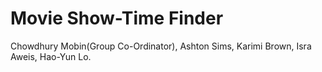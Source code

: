 # Movie Show-Time Finder
Chowdhury Mobin(Group Co-Ordinator),
Ashton Sims,
Karimi Brown,
Isra Aweis,
Hao-Yun Lo.

